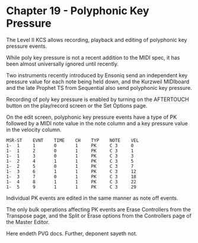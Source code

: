 # Chapter 19 - Polyphonic Key Pressure

The Level II KCS allows recording, playback and editing of polyphonic key pressure events.

While poly key pressure is not a recent addition to the MIDI spec, it has been almost universally ignored until recently.

Two instruments recently introduced by Ensoniq send an independent key pressure value for each note being held down, and the Kurzweil MIDIboard and the late Prophet TS from Sequential also send polyphonic key pressure.

Recording of poly key pressure is enabled by turning on the AFTERTOUCH button on the play/record screen or the Set Options page.

On the edit screen, polyphonic key pressure events have a type of PK followed by a MIDI note value in the note column and a key pressure value in the velocity column.

    MSR-ST    EVNT    TIME    CH    TYP    NOTE    VEL
    1-  1     1       0       1     PK     C 3     0
    1-  1     2       0       1     PK     C 3     1
    1-  1     3       0       1     PK     C 3     3
    1-  2     4       1       1     PK     C 3     5
    1-  2     5       0       1     PK     C 3     7
    1-  3     6       1       1     PK     C 3     12
    1-  3     7       0       1     PK     C 3     18
    1-  4     8       1       1     PK     C 3     22
    1-  5     9       1       1     PK     C 3     29

Individual PK events are edited in the same manner as note off events.

The only bulk operations affecting PK events are Erase Controllers from the Transpose page, and the Split or Erase options from the Controllers page of the Master Editor. 

Here endeth PVG docs. Further, deponent sayeth not. 